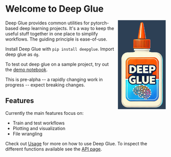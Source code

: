 # Welcome to Deep Glue
<img src="images/deep_glue_logo.png" width="150" style="float: right; margin-left: 10px;">

Deep Glue provides common utilities for pytorch-based deep learning projects. It's a way to keep the useful stuff together in one place to simplify workflows.  The guiding principle is ease-of-use.

Install Deep Glue with `pip install deepglue`. Import deep glue as `dg`. 

To test out deep glue on a sample project, try out the [demo notebook](https://github.com/EricThomson/deepglue/tree/main/demos).

This is pre-alpha -- a rapidly changing work in progress -- expect breaking changes. 

## Features
Currently the main features focus on:

- Train and test workflows 
- Plotting and visualization
- File wrangling

Check out [Usage](usage.md) for more on how to use Deep Glue. To inspect the different functions available see the [API page](api.md).




